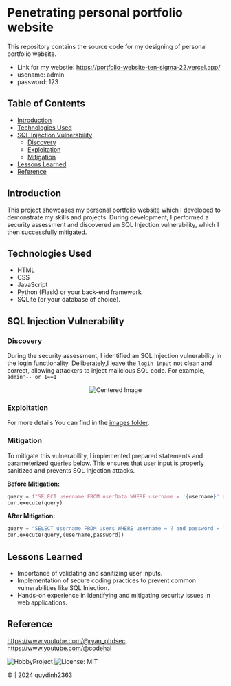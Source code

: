 # Penetrating personal portfolio website

This repository contains the source code for my designing of personal portfolio website. 
- Link for my webstie: https://portfolio-website-ten-sigma-22.vercel.app/
- usename: admin 
- password: 123

## Table of Contents

- [Introduction](#introduction)
- [Technologies Used](#technologies-used)
- [SQL Injection Vulnerability](#sql-injection-vulnerability)
  - [Discovery](#discovery)
  - [Exploitation](#exploitation)
  - [Mitigation](#mitigation)
- [Lessons Learned](#lessons-learned)
- [Reference](#reference)

## Introduction

This project showcases my personal portfolio website which I developed to demonstrate my skills and projects. During development, I performed a security assessment and discovered an SQL Injection vulnerability, which I then successfully mitigated.

## Technologies Used

- HTML
- CSS
- JavaScript
- Python (Flask) or your back-end framework
- SQLite (or your database of choice).

## SQL Injection Vulnerability

### Discovery

During the security assessment, I identified an SQL Injection vulnerability in the login functionality. Deliberately,I leave the `login input` not clean and correct, allowing attackers to inject malicious SQL code.
For example, `admin'-- or 1==1`

<div <div align="center">
    <img src="https://github.com/quydinh2363/bypass_login_web/blob/main/images/login%20page.png" alt="Centered Image">
</div>

### Exploitation

For more details
You can find in the <a href="https://github.com/quydinh2363/bypass_login_web/tree/main/images">images folder</a>.


### Mitigation

To mitigate this vulnerability, I implemented prepared statements and parameterized queries below. This ensures that user input is properly sanitized and prevents SQL Injection attacks.

**Before Mitigation:**
```python
query = f"SELECT username FROM userData WHERE username = '{username}' and password ='{password}'"
cur.execute(query)
```
**After Mitigation:**
```python
query = "SELECT username FROM users WHERE username = ? and password = ?"
cur.execute(query,(username,password))
```
## Lessons Learned
 - Importance of validating and sanitizing user inputs.
 - Implementation of secure coding practices to prevent common vulnerabilities like SQL Injection.
 - Hands-on experience in identifying and mitigating security issues in web applications.

## Reference

https://www.youtube.com/@ryan_phdsec
https://www.youtube.com/@codehal

![HobbyProject](https://img.shields.io/badge/version-1.0-blue.svg)
![License: MIT](https://img.shields.io/badge/License-MIT-yellow.svg)

© | 2024 quydinh2363


   





